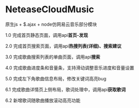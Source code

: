 ﻿# NeteaseCloudMusic
原生js + $.ajax + node仿网易云音乐部分模块

1.0	完成首页静态页面，调用api**首页-发现**

2.0	完成首页搜索页面，调用api**热搜列表(详细)、搜索建议**

3.0 完成歌曲搜索列表的单曲页面，调用api**搜索**

4.0 完成歌曲进度条和音量条，支持滑动调整音乐进度和音量设置

5.0 完成左下角歌曲信息布局，修改关键词高亮bug

6.1 完成歌曲详情页上侧布局，歌词处理中，调用api**获取歌词**

6.2 新增歌词随歌曲播放滚动高亮功能